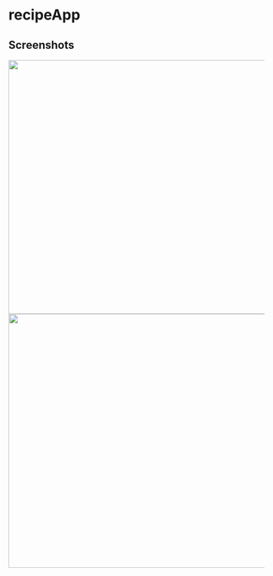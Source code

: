 # recipeApp

## Screenshots

<img src="https://github.com/nazlicancay/recipeFinder/blob/main/RecipeFinder/app_img1.png" width="900" height="500">

<img src="https://github.com/nazlicancay/recipeFinder/blob/main/RecipeFinder/App_img2.png" width="900" height="500">
